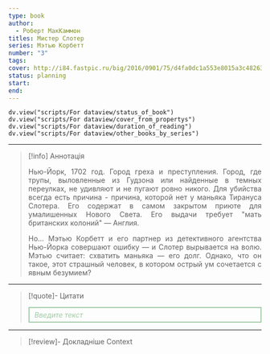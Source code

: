 ```yaml
---
type: book
author:
  - Роберт МакКаммон
titles: Мистер Слотер
series: Мэтью Корбетт
number: "3"
tags: 
cover: http://i84.fastpic.ru/big/2016/0901/75/d4fa0dc1a553e8015a3c4826317ba275.jpg?r=1
status: planning
start: 
end: 
---
```

```dataviewjs
dv.view("scripts/For dataview/status_of_book")
dv.view("scripts/For dataview/cover_from_propertys")
dv.view("scripts/For dataview/duration_of_reading")
dv.view("scripts/For dataview/other_books_by_series")
```
---

>[!info] Аннотація
> <p align="justify">Нью-Йорк, 1702 год. Город греха и преступления. Город, где трупы, выловленные из Гудзона или найденные в темных переулках, не удивляют и не пугают ровно никого. Для убийства всегда есть причина - причина, которой нет у маньяка Тирануса Слотера. Его содержат в самом закрытом приюте для умалишенных Нового Света. Его выдачи требует "мать британских колоний" — Англия.</p>
> <p align="justify">Но… Мэтью Корбетт и его партнер из детективного агентства Нью-Йорка совершают ошибку — и Слотер вырывается на волю. Мэтью считает: схватить маньяка — его долг. Однако, что он такое, этот страшный человек, в котором острый ум сочетается с явным безумием?</p>

---

>[!quote]- Цитати
><div align="justify" style="border: 2px solid #A0CAA6; padding: 5px 10px 5px 10px; font-style: italic; color: #A0CAA6 ">Введите текст</div>

---
>[!review]- Докладніше
>Context
